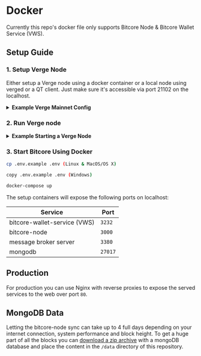 # Docker
Currently this repo's docker file only supports Bitcore Node & Bitcore Wallet Service (VWS).

## Setup Guide

### 1. Setup Verge Node
Either setup a Verge node using a docker container or a local node using verged or a QT client. Just make sure it's accessible via port 21102 on the localhost.

<details>
<summary><b> Example Verge Mainnet Config </b></summary>

```sh
listen=1
server=1

rpcuser=RPCUSER
rpcpassword=RPCPASS
```

</details>

### 2. Run Verge node
<details>
<summary><b>Example Starting a Verge Node</b></summary>
  
```
# Path to your verge application and path to the config above
/Applications/Verge-Qt.app/Contents/MacOS/Verge-Qt -datadir=/Users/username/blockchains/verge-core/networks/mainnet/
```

</details>

### 3. Start Bitcore Using Docker

```sh
cp .env.example .env (Linux & MacOS/OS X)

copy .env.example .env (Windows)

docker-compose up
```

The setup containers will expose the following ports on localhost:

| Service                      | Port    |
|------------------------------|---------|
| bitcore-wallet-service (VWS) | `3232`  |
| bitcore-node                 | `3000`  |
| message broker server        | `3380`  |
| mongodb                      | `27017` |

## Production
For production you can use Nginx with reverse proxies to expose the served services to the web over port `80`.

## MongoDB Data
Letting the bitcore-node sync can take up to 4 full days depending on your internet connection, system performance and block height. To get a huge part of all the blocks you can [download a zip archive](http://staging.swenvanzanten.com/bitcore-database-latest.zip) with a mongoDB database and place the content in the `/data` directory of this repository.

